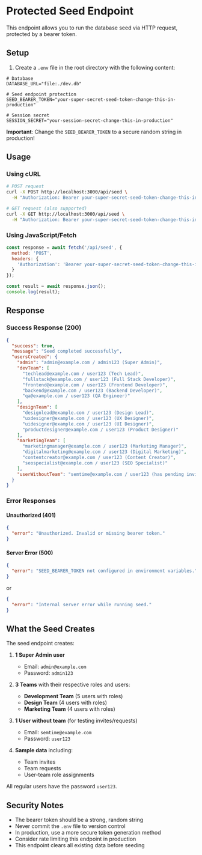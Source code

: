 # Protected Seed Endpoint

This endpoint allows you to run the database seed via HTTP request, protected by a bearer token.

## Setup

1. Create a `.env` file in the root directory with the following content:

```env
# Database
DATABASE_URL="file:./dev.db"

# Seed endpoint protection
SEED_BEARER_TOKEN="your-super-secret-seed-token-change-this-in-production"

# Session secret
SESSION_SECRET="your-session-secret-change-this-in-production"
```

**Important**: Change the `SEED_BEARER_TOKEN` to a secure random string in production!

## Usage

### Using cURL

```bash
# POST request
curl -X POST http://localhost:3000/api/seed \
  -H "Authorization: Bearer your-super-secret-seed-token-change-this-in-production"

# GET request (also supported)
curl -X GET http://localhost:3000/api/seed \
  -H "Authorization: Bearer your-super-secret-seed-token-change-this-in-production"
```

### Using JavaScript/Fetch

```javascript
const response = await fetch('/api/seed', {
  method: 'POST',
  headers: {
    'Authorization': 'Bearer your-super-secret-seed-token-change-this-in-production'
  }
});

const result = await response.json();
console.log(result);
```

## Response

### Success Response (200)

```json
{
  "success": true,
  "message": "Seed completed successfully",
  "usersCreated": {
    "admin": "admin@example.com / admin123 (Super Admin)",
    "devTeam": [
      "techlead@example.com / user123 (Tech Lead)",
      "fullstack@example.com / user123 (Full Stack Developer)",
      "frontend@example.com / user123 (Frontend Developer)",
      "backend@example.com / user123 (Backend Developer)",
      "qa@example.com / user123 (QA Engineer)"
    ],
    "designTeam": [
      "designlead@example.com / user123 (Design Lead)",
      "uxdesigner@example.com / user123 (UX Designer)",
      "uidesigner@example.com / user123 (UI Designer)",
      "productdesigner@example.com / user123 (Product Designer)"
    ],
    "marketingTeam": [
      "marketingmanager@example.com / user123 (Marketing Manager)",
      "digitalmarketing@example.com / user123 (Digital Marketing)",
      "contentcreator@example.com / user123 (Content Creator)",
      "seospecialist@example.com / user123 (SEO Specialist)"
    ],
    "userWithoutTeam": "semtime@example.com / user123 (has pending invite and request)"
  }
}
```

### Error Responses

#### Unauthorized (401)
```json
{
  "error": "Unauthorized. Invalid or missing bearer token."
}
```

#### Server Error (500)
```json
{
  "error": "SEED_BEARER_TOKEN not configured in environment variables."
}
```

or

```json
{
  "error": "Internal server error while running seed."
}
```

## What the Seed Creates

The seed endpoint creates:

1. **1 Super Admin user**
   - Email: `admin@example.com`
   - Password: `admin123`

2. **3 Teams** with their respective roles and users:
   - **Development Team** (5 users with roles)
   - **Design Team** (4 users with roles)
   - **Marketing Team** (4 users with roles)

3. **1 User without team** (for testing invites/requests)
   - Email: `semtime@example.com`
   - Password: `user123`

4. **Sample data** including:
   - Team invites
   - Team requests
   - User-team role assignments

All regular users have the password `user123`.

## Security Notes

- The bearer token should be a strong, random string
- Never commit the `.env` file to version control
- In production, use a more secure token generation method
- Consider rate limiting this endpoint in production
- This endpoint clears all existing data before seeding 